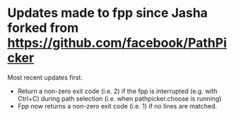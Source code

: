 # Updates made to fpp since Jasha forked from https://github.com/facebook/PathPicker

Most recent updates first.

- Return a non-zero exit code (i.e. 2) if the fpp is interrupted (e.g. with Ctrl+C) during
    path selection (i.e. when pathpicker.choose is running)
- Fpp now returns a non-zero exit code (i.e. 1) if no lines are matched.
